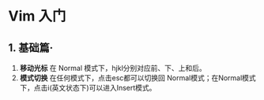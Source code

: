 # Vim 入门

## 1. 基础篇·
1. **移动光标** 在 Normal 模式下，hjkl分别对应前、下、上和后。
2. **模式切换** 在任何模式下，点击esc都可以切换回 Normal模式；在Normal模式下，点击i(英文状态下)可以进入Insert模式。